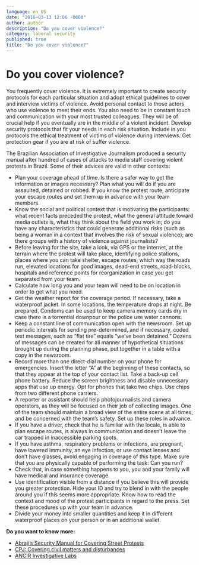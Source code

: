 ```yaml
---
language: en_US
date: "2016-03-13 12:06 -0600"
author: author
description: "Do you cover violence?"
category: laboral security
published: true
title: "Do you cover violence?"
---
```



# Do you cover violence?

You frequently cover violence. It is extremely important to create security protocols for each particular situation and adopt ethical guidelines to cover and interview victims of violence. Avoid personal contact to those actors who use violence to meet their ends. You also need to be in constant touch and communication with your most trusted colleagues. They will be of crucial help if you eventually are in the middle of a violent incident. Develop security protocols that fit your needs in each risk situation. Include in you protocols the ethical treatment of victims of violence during interviews. Get protection gear if you are at risk of suffer violence.

The Brazilian Association of Investigative Journalism produced a security manual after hundred of cases of attacks to media staff covering violent protests in Brazil. Some of their advices are valid in other contexts:

- Plan your coverage ahead of time. Is there a safer way to get the information or images necessary? Plan what you will do if you are assaulted, detained or robbed. If you know the protest route, anticipate your escape routes and set them up in advance with your team members.
- Know the social and political context that is motivating the participants: what recent facts preceded the protest, what the general attitude toward media outlets is, what they think about the field you work in; do you have any characteristics that could generate additional risks (such as being a woman in a context that involves the risk of sexual violence); are there groups with a history of violence against journalists?
- Before leaving for the site, take a look, via GPS or the internet, at the terrain where the protest will take place, identifying police stations, places where you can take shelter, escape routes, which way the roads run, elevated locations for good images, dead-end streets, road-blocks, hospitals and reference points for reorganization in case you get separated from your team.
- Calculate how long you and your team will need to be on location in order to get what you need.
- Get the weather report for the coverage period. If necessary, take a waterproof jacket. In some locations, the temperature drops at night. Be prepared. Condoms can be used to keep camera memory cards dry in case there is a torrential downpour or the police use water cannons.
- Keep a constant line of communication open with the newsroom. Set up periodic intervals for sending pre-determined, and if necessary, coded text messages, such as “flat tire” equals “we’ve been detained.” Dozens of messages can be created for all manner of hypothetical situations brought up during the planning phase, put together in a table with a copy in the newsroom.
- Record more than one direct-dial number on your phone for emergencies. Insert the letter “A” at the beginning of these contacts, so that they appear at the top of your contact list. Take a back-up cell phone battery. Reduce the screen brightness and disable unnecessary apps that use up energy. Opt for phones that take two chips. Use chips from two different phone carriers.
- A reporter or assistant should help photojournalists and camera operators, as they will be focused on their job of collecting images. One of the team should maintain a broad view of the entire scene at all times, and be concerned with the team’s safety. Set up these roles in advance.
- If you have a driver, check that he is familiar with the locale, is able to plan escape routes, is always in communication and doesn’t leave the car trapped in inaccessible parking spots.
- If you have asthma, respiratory problems or infections, are pregnant, have lowered immunity, an eye infection, or use contact lenses and don’t have glasses, avoid engaging in coverage of this type. Make sure that you are physically capable of performing the task: Can you run?
- Check that, in case something happens to you, you and your family will have medical and insurance coverage.
- Use identification visible from a distance if you believe this will provide you greater protection. Hide your ID and try to blend in with the people around you if this seems more appropriate. Know how to read the context and mood of the protest participants in regard to the press. Set these procedures up with your team in advance.
- Divide your money into smaller quantities and keep it in different waterproof places on your person or in an additional wallet.


**Do you want to know more:**

- [Abraji’s Security Manual for Covering Street Protests](http://bit.ly/1SG9Fct)
- [CPJ: Covering civil matters and disturbances](http://bit.ly/1PiXTRc)
- [ANCIR Investigative Labs](http://investigativecenters.org/ilab/)
